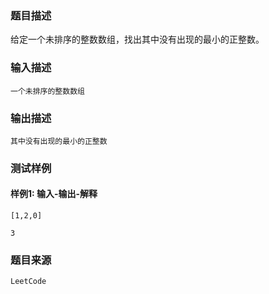 ### 题目描述

给定一个未排序的整数数组，找出其中没有出现的最小的正整数。

### 输入描述

```
一个未排序的整数数组
```
### 输出描述

```
其中没有出现的最小的正整数
```

### 测试样例
#### 样例1: 输入-输出-解释
```
[1,2,0]
```
```
3
```
### 题目来源  
`LeetCode`